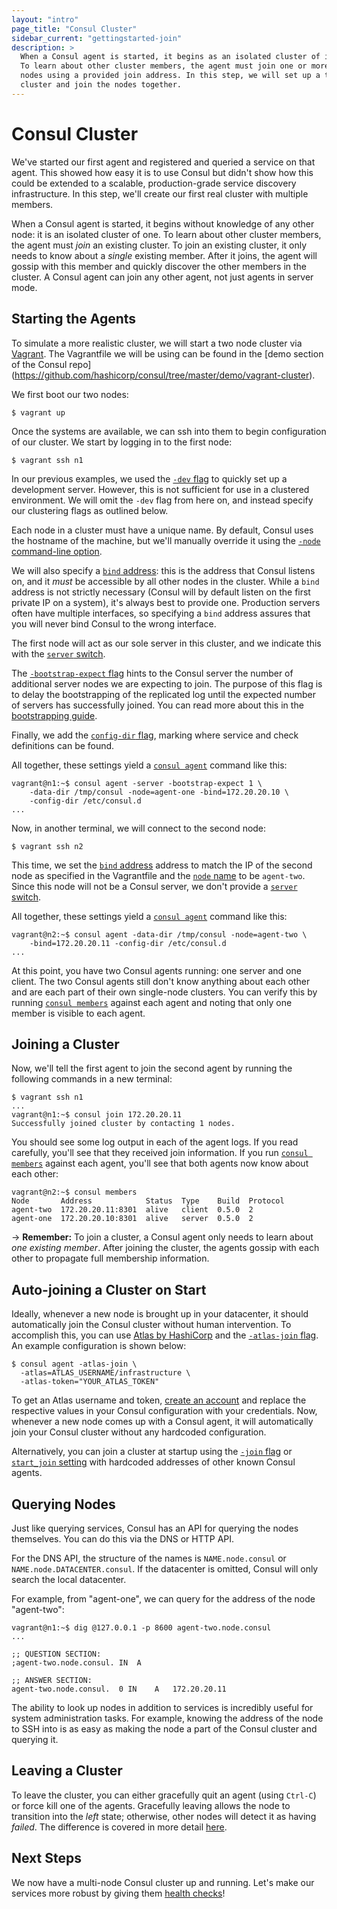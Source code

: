 ```yaml
---
layout: "intro"
page_title: "Consul Cluster"
sidebar_current: "gettingstarted-join"
description: >
  When a Consul agent is started, it begins as an isolated cluster of its own.
  To learn about other cluster members, the agent must join one or more other
  nodes using a provided join address. In this step, we will set up a two-node
  cluster and join the nodes together.
---
```


# Consul Cluster

We've started our first agent and registered and queried a service on that
agent. This showed how easy it is to use Consul but didn't show how this could
be extended to a scalable, production-grade service discovery infrastructure.
In this step, we'll create our first real cluster with multiple members.

When a Consul agent is started, it begins without knowledge of any other node:
it is an isolated cluster of one.  To learn about other cluster members, the
agent must _join_ an existing cluster.  To join an existing cluster, it only
needs to know about a _single_ existing member. After it joins, the agent will
gossip with this member and quickly discover the other members in the cluster.
A Consul agent can join any other agent, not just agents in server mode.

## Starting the Agents

To simulate a more realistic cluster, we will start a two node cluster via
[Vagrant](https://www.vagrantup.com/). The Vagrantfile we will be using can
be found in the [demo section of the Consul repo]
(https://github.com/hashicorp/consul/tree/master/demo/vagrant-cluster).

We first boot our two nodes:

```text
$ vagrant up
```

Once the systems are available, we can ssh into them to begin configuration
of our cluster. We start by logging in to the first node:

```text
$ vagrant ssh n1
```

In our previous examples, we used the [`-dev`
flag](/docs/agent/options.html#_dev) to quickly set up a development server.
However, this is not sufficient for use in a clustered environment. We will
omit the `-dev` flag from here on, and instead specify our clustering flags as
outlined below.

Each node in a cluster must have a unique name. By default, Consul uses the
hostname of the machine, but we'll manually override it using the [`-node`
command-line option](/docs/agent/options.html#_node).

We will also specify a [`bind` address](/docs/agent/options.html#_bind):
this is the address that Consul listens on, and it *must* be accessible by
all other nodes in the cluster. While a `bind` address is not strictly
necessary (Consul will by default listen on the first private IP on a
system), it's always best to provide one. Production servers often have
multiple interfaces, so specifying a `bind` address assures that you will
never bind Consul to the wrong interface.

The first node will act as our sole server in this cluster, and we indicate
this with the [`server` switch](/docs/agent/options.html#_server).

The [`-bootstrap-expect` flag](/docs/agent/options.html#_bootstrap_expect)
hints to the Consul server the number of additional server nodes we are
expecting to join. The purpose of this flag is to delay the bootstrapping of
the replicated log until the expected number of servers has successfully joined.
You can read more about this in the [bootstrapping
guide](/docs/guides/bootstrapping.html).

Finally, we add the [`config-dir` flag](/docs/agent/options.html#_config_dir),
marking where service and check definitions can be found.

All together, these settings yield a
[`consul agent`](/docs/commands/agent.html) command like this:

```text
vagrant@n1:~$ consul agent -server -bootstrap-expect 1 \
	-data-dir /tmp/consul -node=agent-one -bind=172.20.20.10 \
	-config-dir /etc/consul.d
...
```

Now, in another terminal, we will connect to the second node:

```text
$ vagrant ssh n2
```

This time, we set the [`bind` address](/docs/agent/options.html#_bind)
address to match the IP of the second node as specified in the Vagrantfile
and the [`node` name](/docs/agent/options.html#_node) to be `agent-two`.
Since this node will not be a Consul server, we don't provide a
[`server` switch](/docs/agent/options.html#_server).

All together, these settings yield a
[`consul agent`](/docs/commands/agent.html) command like this:

```text
vagrant@n2:~$ consul agent -data-dir /tmp/consul -node=agent-two \
	-bind=172.20.20.11 -config-dir /etc/consul.d
...
```

At this point, you have two Consul agents running: one server and one client.
The two Consul agents still don't know anything about each other and are each
part of their own single-node clusters. You can verify this by running
[`consul members`](/docs/commands/members.html) against each agent and noting
that only one member is visible to each agent.

## Joining a Cluster

Now, we'll tell the first agent to join the second agent by running
the following commands in a new terminal:

```text
$ vagrant ssh n1
...
vagrant@n1:~$ consul join 172.20.20.11
Successfully joined cluster by contacting 1 nodes.
```

You should see some log output in each of the agent logs. If you read
carefully, you'll see that they received join information. If you
run [`consul members`](/docs/commands/members.html) against each agent,
you'll see that both agents now know about each other:

```text
vagrant@n2:~$ consul members
Node       Address            Status  Type    Build  Protocol
agent-two  172.20.20.11:8301  alive   client  0.5.0  2
agent-one  172.20.20.10:8301  alive   server  0.5.0  2
```

-> **Remember:** To join a cluster, a Consul agent only needs to
learn about <em>one existing member</em>. After joining the cluster, the
agents gossip with each other to propagate full membership information.

## Auto-joining a Cluster on Start
Ideally, whenever a new node is brought up in your datacenter, it should
automatically join the Consul cluster without human intervention. To
accomplish this, you can use
[Atlas by HashiCorp](https://atlas.hashicorp.com?utm_source=oss&utm_medium=getting-started-join&utm_campaign=consul)
and the [`-atlas-join` flag](/docs/agent/options.html#_atlas_join).
An example configuration is shown below:

```text
$ consul agent -atlas-join \
  -atlas=ATLAS_USERNAME/infrastructure \
  -atlas-token="YOUR_ATLAS_TOKEN"
```
To get an Atlas username and token,
[create an account](https://atlas.hashicorp.com/account/new?utm_source=oss&utm_medium=getting-started-join&utm_campaign=consul)
and replace the respective values in your Consul configuration with your
credentials. Now, whenever a new node comes up with a Consul agent, it
will automatically join your Consul cluster without any hardcoded
configuration.

Alternatively, you can join a cluster at startup using the
[`-join` flag](http://www.consul.io/docs/agent/options.html#_join) or
[`start_join` setting](http://www.consul.io/docs/agent/options.html#start_join)
with hardcoded addresses of other known Consul agents.

## Querying Nodes

Just like querying services, Consul has an API for querying the
nodes themselves. You can do this via the DNS or HTTP API.

For the DNS API, the structure of the names is `NAME.node.consul` or
`NAME.node.DATACENTER.consul`. If the datacenter is omitted, Consul
will only search the local datacenter.

For example, from "agent-one", we can query for the address of the
node "agent-two":

```
vagrant@n1:~$ dig @127.0.0.1 -p 8600 agent-two.node.consul
...

;; QUESTION SECTION:
;agent-two.node.consul.	IN	A

;; ANSWER SECTION:
agent-two.node.consul.	0 IN	A	172.20.20.11
```

The ability to look up nodes in addition to services is incredibly
useful for system administration tasks. For example, knowing the address
of the node to SSH into is as easy as making the node a part of the
Consul cluster and querying it.

## Leaving a Cluster

To leave the cluster, you can either gracefully quit an agent (using
`Ctrl-C`) or force kill one of the agents. Gracefully leaving allows
the node to transition into the _left_ state; otherwise, other nodes
will detect it as having _failed_. The difference is covered
in more detail [here](/intro/getting-started/agent.html#stopping).

## Next Steps

We now have a multi-node Consul cluster up and running. Let's make
our services more robust by giving them [health checks](checks.html)!
